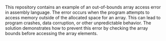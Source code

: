 This repository contains an example of an out-of-bounds array access error in assembly language. The error occurs when the program attempts to access memory outside of the allocated space for an array. This can lead to program crashes, data corruption, or other unpredictable behavior. The solution demonstrates how to prevent this error by checking the array bounds before accessing the array elements.